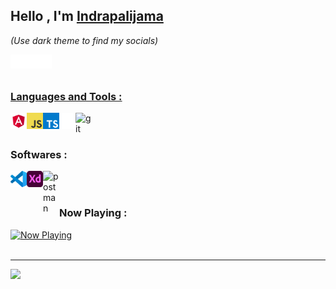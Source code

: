 ## Hello ,  I'm <a href="https://indrapalijama.github.io" target="_blank">Indrapalijama</a>
*(Use dark theme to find my socials)*

<a href="https://indrapalijama.github.io" target="_blank"><img align="left" alt="aakarsh.me" width="22px" src="https://github.com/Aakarsh-B/trying-repos/blob/master/www.svg" /></a>
<a href="https://linkedin.com/in/samudrapalijama" target="_blank"><img align="left" alt="Aakarsh B | LinkedIn" width="22px" src="https://github.com/Aakarsh-B/trying-repos/blob/master/linkedin.svg" />
<a href="https://twitter.com/shootnoxious" target="_blank"><img align="left" alt="Aakarsh B | Twitter" width="22px" src="https://github.com/Aakarsh-B/trying-repos/blob/master/twitter.svg" />
<br />
<br />
  
### Languages and Tools :
<a href="https://angular.io" target="_blank"><img align="left" alt="angular" width="26px" src="https://raw.githubusercontent.com/github/explore/80688e429a7d4ef2fca1e82350fe8e3517d3494d/topics/angular/angular.png" /></a>
<a href="https://www.javascript.com" target="_blank"><img align="left" alt="javascript" width="26px" src="https://raw.githubusercontent.com/github/explore/80688e429a7d4ef2fca1e82350fe8e3517d3494d/topics/javascript/javascript.png" /></a>
<a href="https://www.typescriptlang.org" target="_blank"> <img align="left" alt="typescript" width="26px" src="https://raw.githubusercontent.com/github/explore/80688e429a7d4ef2fca1e82350fe8e3517d3494d/topics/typescript/typescript.png"/> </a>
<a href="https://git-scm.com/" target="_blank"> <img align="left" alt="git" width="26px" src="https://github.com/Aakarsh-B/trying-repos/blob/master/github.svg"/> </a>
<a href="https://nestjs.com" target="_blank"> <img align="left" alt="git" width="26px" src="https://d33wubrfki0l68.cloudfront.net/e937e774cbbe23635999615ad5d7732decad182a/26072/logo-small.ede75a6b.svg"/> </a>
<br />
<br />
  
### Softwares :

<img align="left" alt="Visual Studio Code" width="26px" src="https://raw.githubusercontent.com/github/explore/80688e429a7d4ef2fca1e82350fe8e3517d3494d/topics/visual-studio-code/visual-studio-code.png" />
<a href="https://www.adobe.com/products/xd.html" target="_blank"> <img align="left" alt="XD" width="26px" src="https://github.com/Aakarsh-B/trying-repos/blob/master/adobexd.png?raw=true"/> </a> 
<a href="https://www.postman.com" target="_blank"> <img align="left" alt="postman" width="26px" src="https://seeklogo.com/images/P/postman-logo-0087CA0D15-seeklogo.com.png"/> </a>    
  
<br />
<br />

### Now Playing :
<a href="https://fulk-now-playing.vercel.app/now-playing?open">
    <img src="https://fulk-now-playing.vercel.app/now-playing" width="256" height="64" alt="Now Playing">
</a>
<br />
<br />

<!-- [![Spotify](https://fulk-now-playing.vercel.app/now-playing)](https://open.spotify.com/user/mr5jgbqp3jw221j271iz2nix9) -->
---
![](https://github-readme-stats.vercel.app/api?username=indrapalijama&include_all_commits=true&count_private=true&show_icons=true&line_height=20&title_color=FFFFFF&icon_color=FFFFFF&text_color=FFFFFF&bg_color=0D1117) 
